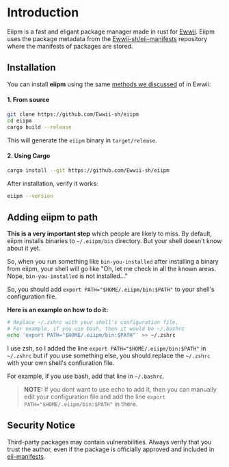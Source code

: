 # Introduction

Eiipm is a fast and eligant package manager made in rust for [Ewwii](https://github.com/Ewwii-sh/ewwii). Eiipm uses the package metadata from the [Ewwii-sh/eii-manifests](https://github.com/Ewwii-sh/eii-manifests) repository where the manifests of packages are stored.

## Installation

You can install **eiipm** using the same [methods we discussed](https://ewwii-sh.github.io/ewwii/installation.html) of in Ewwii:

#### 1. From source

```bash
git clone https://github.com/Ewwii-sh/eiipm
cd eiipm
cargo build --release
```

This will generate the `eiipm` binary in `target/release`.

#### 2. Using Cargo

```bash
cargo install --git https://github.com/Ewwii-sh/eiipm
```

After installation, verify it works:

```bash
eiipm --version
```

## Adding eiipm to path

**This is a very important step** which people are likely to miss. By default, eiipm installs binaries to `~/.eiipm/bin` directory. But your shell doesn't know about it yet.

So, when you run something like `bin-you-installed` after installing a binary from eiipm, your shell will go like "Oh, let me check in all the known areas. Nope, `bin-you-installed` is not installed..."

So, you should add `export PATH="$HOME/.eiipm/bin:$PATH"` to your shell's configuration file.

**Here is an example on how to do it:**

```bash
# Replace ~/.zshrc with your shell's configuration file.
# For example, if you use bash, then it would be ~/.bashrc
echo 'export PATH="$HOME/.eiipm/bin:$PATH"' >> ~/.zshrc
```

I use zsh, so I added the line `export PATH="$HOME/.eiipm/bin:$PATH"` in `~/.zshrc` but if you use something else, you should replace the `~/.zshrc` with your own shell's confiuration file.

For example, if you use bash, add that line in `~/.bashrc`.

> **NOTE:** If you dont want to use echo to add it, then you can manually edit your configuration file and add the line `export PATH="$HOME/.eiipm/bin:$PATH"` in there.

## Security Notice

<div class="warning">
    Third-party packages may contain vulnerabilities. Always verify that you trust the author, even if the package is officially approved and included in <a href="https://github.com/Ewwii-sh/eii-manifests">eii-manifests</a>.
</div>
